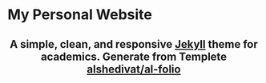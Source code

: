 # My Personal Website

<div align="center">


**A simple, clean, and responsive [Jekyll](https://jekyllrb.com/) theme for academics.**
**Generate from Templete [alshedivat/al-folio](https://github.com/alshedivat/al-folio)**
---

</div>
